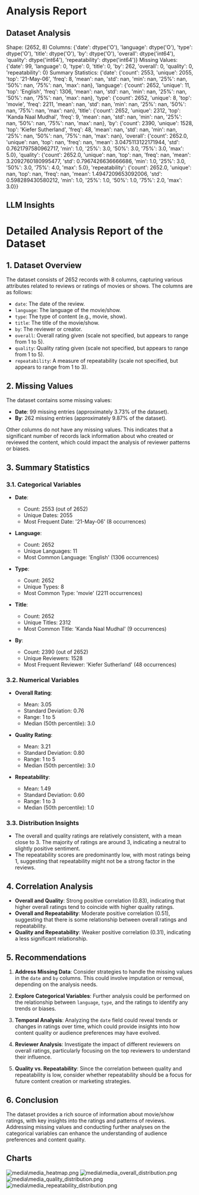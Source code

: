 # Analysis Report

## Dataset Analysis
Shape: (2652, 8)
Columns:
{'date': dtype('O'), 'language': dtype('O'), 'type': dtype('O'), 'title': dtype('O'), 'by': dtype('O'), 'overall': dtype('int64'), 'quality': dtype('int64'), 'repeatability': dtype('int64')}
Missing Values:
{'date': 99, 'language': 0, 'type': 0, 'title': 0, 'by': 262, 'overall': 0, 'quality': 0, 'repeatability': 0}
Summary Statistics:
{'date': {'count': 2553, 'unique': 2055, 'top': '21-May-06', 'freq': 8, 'mean': nan, 'std': nan, 'min': nan, '25%': nan, '50%': nan, '75%': nan, 'max': nan}, 'language': {'count': 2652, 'unique': 11, 'top': 'English', 'freq': 1306, 'mean': nan, 'std': nan, 'min': nan, '25%': nan, '50%': nan, '75%': nan, 'max': nan}, 'type': {'count': 2652, 'unique': 8, 'top': 'movie', 'freq': 2211, 'mean': nan, 'std': nan, 'min': nan, '25%': nan, '50%': nan, '75%': nan, 'max': nan}, 'title': {'count': 2652, 'unique': 2312, 'top': 'Kanda Naal Mudhal', 'freq': 9, 'mean': nan, 'std': nan, 'min': nan, '25%': nan, '50%': nan, '75%': nan, 'max': nan}, 'by': {'count': 2390, 'unique': 1528, 'top': 'Kiefer Sutherland', 'freq': 48, 'mean': nan, 'std': nan, 'min': nan, '25%': nan, '50%': nan, '75%': nan, 'max': nan}, 'overall': {'count': 2652.0, 'unique': nan, 'top': nan, 'freq': nan, 'mean': 3.0475113122171944, 'std': 0.7621797580962717, 'min': 1.0, '25%': 3.0, '50%': 3.0, '75%': 3.0, 'max': 5.0}, 'quality': {'count': 2652.0, 'unique': nan, 'top': nan, 'freq': nan, 'mean': 3.2092760180995477, 'std': 0.7967426636666686, 'min': 1.0, '25%': 3.0, '50%': 3.0, '75%': 4.0, 'max': 5.0}, 'repeatability': {'count': 2652.0, 'unique': nan, 'top': nan, 'freq': nan, 'mean': 1.4947209653092006, 'std': 0.598289430580212, 'min': 1.0, '25%': 1.0, '50%': 1.0, '75%': 2.0, 'max': 3.0}}

## LLM Insights
# Detailed Analysis Report of the Dataset

## 1. Dataset Overview

The dataset consists of 2652 records with 8 columns, capturing various attributes related to reviews or ratings of movies or shows. The columns are as follows:

- `date`: The date of the review.
- `language`: The language of the movie/show.
- `type`: The type of content (e.g., movie, show).
- `title`: The title of the movie/show.
- `by`: The reviewer or creator.
- `overall`: Overall rating given (scale not specified, but appears to range from 1 to 5).
- `quality`: Quality rating given (scale not specified, but appears to range from 1 to 5).
- `repeatability`: A measure of repeatability (scale not specified, but appears to range from 1 to 3).

## 2. Missing Values

The dataset contains some missing values:

- **Date**: 99 missing entries (approximately 3.73% of the dataset).
- **By**: 262 missing entries (approximately 9.87% of the dataset).

Other columns do not have any missing values. This indicates that a significant number of records lack information about who created or reviewed the content, which could impact the analysis of reviewer patterns or biases.

## 3. Summary Statistics

### 3.1. Categorical Variables

- **Date**: 
  - Count: 2553 (out of 2652)
  - Unique Dates: 2055
  - Most Frequent Date: '21-May-06' (8 occurrences)

- **Language**:
  - Count: 2652
  - Unique Languages: 11
  - Most Common Language: 'English' (1306 occurrences)

- **Type**:
  - Count: 2652
  - Unique Types: 8
  - Most Common Type: 'movie' (2211 occurrences)

- **Title**:
  - Count: 2652
  - Unique Titles: 2312
  - Most Common Title: 'Kanda Naal Mudhal' (9 occurrences)

- **By**:
  - Count: 2390 (out of 2652)
  - Unique Reviewers: 1528
  - Most Frequent Reviewer: 'Kiefer Sutherland' (48 occurrences)

### 3.2. Numerical Variables

- **Overall Rating**:
  - Mean: 3.05
  - Standard Deviation: 0.76
  - Range: 1 to 5
  - Median (50th percentile): 3.0

- **Quality Rating**:
  - Mean: 3.21
  - Standard Deviation: 0.80
  - Range: 1 to 5
  - Median (50th percentile): 3.0

- **Repeatability**:
  - Mean: 1.49
  - Standard Deviation: 0.60
  - Range: 1 to 3
  - Median (50th percentile): 1.0

### 3.3. Distribution Insights

- The overall and quality ratings are relatively consistent, with a mean close to 3. The majority of ratings are around 3, indicating a neutral to slightly positive sentiment.
- The repeatability scores are predominantly low, with most ratings being 1, suggesting that repeatability might not be a strong factor in the reviews.

## 4. Correlation Analysis

- **Overall and Quality**: Strong positive correlation (0.83), indicating that higher overall ratings tend to coincide with higher quality ratings.
- **Overall and Repeatability**: Moderate positive correlation (0.51), suggesting that there is some relationship between overall ratings and repeatability.
- **Quality and Repeatability**: Weaker positive correlation (0.31), indicating a less significant relationship.

## 5. Recommendations

1. **Address Missing Data**: Consider strategies to handle the missing values in the `date` and `by` columns. This could involve imputation or removal, depending on the analysis needs.

2. **Explore Categorical Variables**: Further analysis could be performed on the relationship between `language`, `type`, and the ratings to identify any trends or biases.

3. **Temporal Analysis**: Analyzing the `date` field could reveal trends or changes in ratings over time, which could provide insights into how content quality or audience preferences may have evolved.

4. **Reviewer Analysis**: Investigate the impact of different reviewers on overall ratings, particularly focusing on the top reviewers to understand their influence.

5. **Quality vs. Repeatability**: Since the correlation between quality and repeatability is low, consider whether repeatability should be a focus for future content creation or marketing strategies.

## 6. Conclusion

The dataset provides a rich source of information about movie/show ratings, with key insights into the ratings and patterns of reviews. Addressing missing values and conducting further analyses on the categorical variables can enhance the understanding of audience preferences and content quality.

## Charts
![media\media_heatmap.png](media\media_heatmap.png)
![media\media_overall_distribution.png](media\media_overall_distribution.png)
![media\media_quality_distribution.png](media\media_quality_distribution.png)
![media\media_repeatability_distribution.png](media\media_repeatability_distribution.png)
